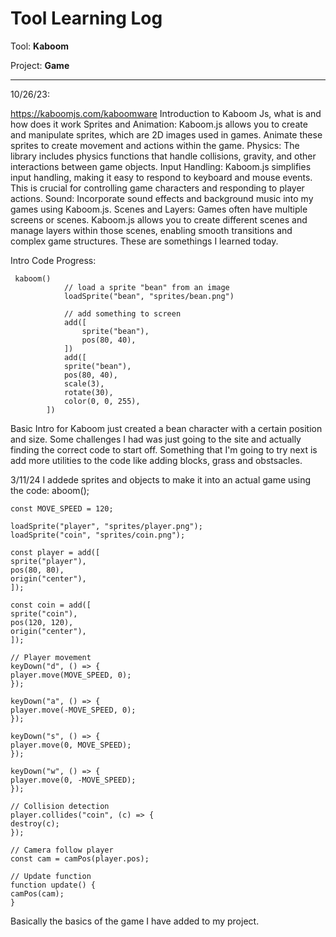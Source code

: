 # Tool Learning Log

Tool: **Kaboom**

Project: **Game**

---

10/26/23:

https://kaboomjs.com/kaboomware
Introduction to Kaboom Js, what is and how does it work
Sprites and Animation: Kaboom.js allows you to create and manipulate sprites, which are 2D images used in games. Animate these sprites to create movement and actions within the game.
Physics: The library includes physics functions that handle collisions, gravity, and other interactions between game objects.
Input Handling: Kaboom.js simplifies input handling, making it easy to respond to keyboard and mouse events. This is crucial for controlling game characters and responding to player actions.
Sound: Incorporate sound effects and background music into my games using Kaboom.js.
Scenes and Layers: Games often have multiple screens or scenes. Kaboom.js allows you to create different scenes and manage layers within those scenes, enabling smooth transitions and complex game structures.
These are somethings I learned today.


Intro Code
Progress:
```
 kaboom()
            // load a sprite "bean" from an image
            loadSprite("bean", "sprites/bean.png")

            // add something to screen
            add([
                sprite("bean"),
                pos(80, 40),
            ])
            add([
            sprite("bean"),
            pos(80, 40),
            scale(3),
            rotate(30),
            color(0, 0, 255),
        ])

```
Basic Intro for Kaboom just created a bean character with a certain position and size.
Some challenges I had was just going to the site and actually finding the correct code to start off.
Something that I'm going to try next is add more utilities to the code like adding blocks, grass and obstsacles.
<!--
* Links you used today (websites, videos, etc)
* Things you tried, progress you made, etc
* Challenges, a-ha moments, etc
* Questions you still have
* What you're going to try next
-->


3/11/24
I addede sprites and objects to make it into an actual game using the code:
aboom();

    const MOVE_SPEED = 120;

    loadSprite("player", "sprites/player.png");
    loadSprite("coin", "sprites/coin.png");

    const player = add([
    sprite("player"),
    pos(80, 80),
    origin("center"),
    ]);

    const coin = add([
    sprite("coin"),
    pos(120, 120),
    origin("center"),
    ]);

    // Player movement
    keyDown("d", () => {
    player.move(MOVE_SPEED, 0);
    });

    keyDown("a", () => {
    player.move(-MOVE_SPEED, 0);
    });

    keyDown("s", () => {
    player.move(0, MOVE_SPEED);
    });

    keyDown("w", () => {
    player.move(0, -MOVE_SPEED);
    });

    // Collision detection
    player.collides("coin", (c) => {
    destroy(c);
    });

    // Camera follow player
    const cam = camPos(player.pos);

    // Update function
    function update() {
    camPos(cam);
    }
Basically the basics of the game I have added to my project.